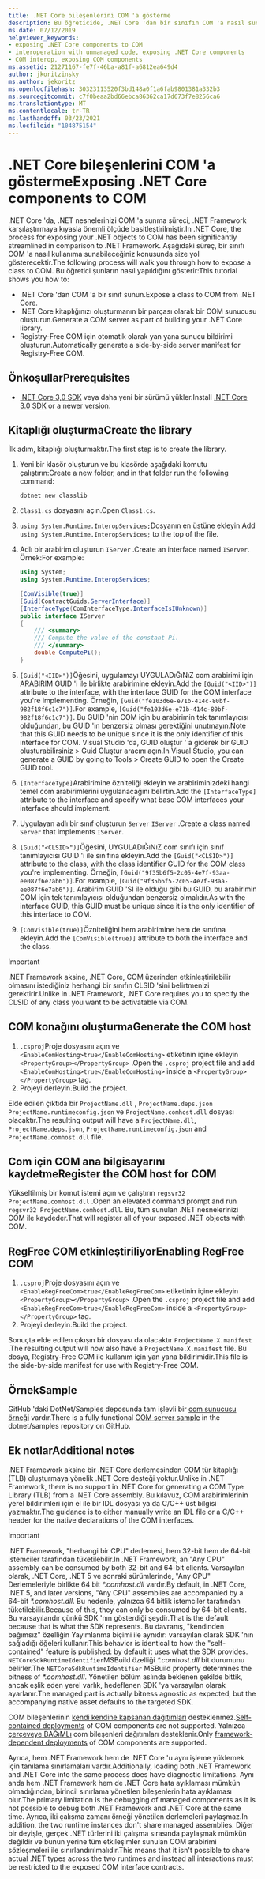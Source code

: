 ```yaml
---
title: .NET Core bileşenlerini COM 'a gösterme
description: Bu öğreticide, .NET Core 'dan bir sınıfın COM 'a nasıl sunulebileceği gösterilmektedir. Registry-Free COM için bir COM sunucusu ve yan yana sunucu bildirimi oluşturabilirsiniz.
ms.date: 07/12/2019
helpviewer_keywords:
- exposing .NET Core components to COM
- interoperation with unmanaged code, exposing .NET Core components
- COM interop, exposing COM components
ms.assetid: 21271167-fe7f-46ba-a81f-a6812ea649d4
author: jkoritzinsky
ms.author: jekoritz
ms.openlocfilehash: 30323113520f3bd148a0f1a6fab9801381a332b3
ms.sourcegitcommit: c7f0beaa2bd66ebca86362ca17d673f7e8256ca6
ms.translationtype: MT
ms.contentlocale: tr-TR
ms.lasthandoff: 03/23/2021
ms.locfileid: "104875154"
---
```

# <a name="exposing-net-core-components-to-com"></a><span data-ttu-id="fefa8-104">.NET Core bileşenlerini COM 'a gösterme</span><span class="sxs-lookup"><span data-stu-id="fefa8-104">Exposing .NET Core components to COM</span></span>

<span data-ttu-id="fefa8-105">.NET Core 'da, .NET nesnelerinizi COM 'a sunma süreci, .NET Framework karşılaştırmaya kıyasla önemli ölçüde basitleştirilmiştir.</span><span class="sxs-lookup"><span data-stu-id="fefa8-105">In .NET Core, the process for exposing your .NET objects to COM has been significantly streamlined in comparison to .NET Framework.</span></span> <span data-ttu-id="fefa8-106">Aşağıdaki süreç, bir sınıfı COM 'a nasıl kullanıma sunabileceğiniz konusunda size yol gösterecektir.</span><span class="sxs-lookup"><span data-stu-id="fefa8-106">The following process will walk you through how to expose a class to COM.</span></span> <span data-ttu-id="fefa8-107">Bu öğretici şunların nasıl yapıldığını gösterir:</span><span class="sxs-lookup"><span data-stu-id="fefa8-107">This tutorial shows you how to:</span></span>

- <span data-ttu-id="fefa8-108">.NET Core 'dan COM 'a bir sınıf sunun.</span><span class="sxs-lookup"><span data-stu-id="fefa8-108">Expose a class to COM from .NET Core.</span></span>
- <span data-ttu-id="fefa8-109">.NET Core kitaplığınızı oluşturmanın bir parçası olarak bir COM sunucusu oluşturun.</span><span class="sxs-lookup"><span data-stu-id="fefa8-109">Generate a COM server as part of building your .NET Core library.</span></span>
- <span data-ttu-id="fefa8-110">Registry-Free COM için otomatik olarak yan yana sunucu bildirimi oluşturun.</span><span class="sxs-lookup"><span data-stu-id="fefa8-110">Automatically generate a side-by-side server manifest for Registry-Free COM.</span></span>

## <a name="prerequisites"></a><span data-ttu-id="fefa8-111">Önkoşullar</span><span class="sxs-lookup"><span data-stu-id="fefa8-111">Prerequisites</span></span>

- <span data-ttu-id="fefa8-112">[.NET Core 3,0 SDK](https://dotnet.microsoft.com/download) veya daha yeni bir sürümü yükler.</span><span class="sxs-lookup"><span data-stu-id="fefa8-112">Install [.NET Core 3.0 SDK](https://dotnet.microsoft.com/download) or a newer version.</span></span>

## <a name="create-the-library"></a><span data-ttu-id="fefa8-113">Kitaplığı oluşturma</span><span class="sxs-lookup"><span data-stu-id="fefa8-113">Create the library</span></span>

<span data-ttu-id="fefa8-114">İlk adım, kitaplığı oluşturmaktır.</span><span class="sxs-lookup"><span data-stu-id="fefa8-114">The first step is to create the library.</span></span>

1. <span data-ttu-id="fefa8-115">Yeni bir klasör oluşturun ve bu klasörde aşağıdaki komutu çalıştırın:</span><span class="sxs-lookup"><span data-stu-id="fefa8-115">Create a new folder, and in that folder run the following command:</span></span>

    ```dotnetcli
    dotnet new classlib
    ```

2. <span data-ttu-id="fefa8-116">`Class1.cs` dosyasını açın.</span><span class="sxs-lookup"><span data-stu-id="fefa8-116">Open `Class1.cs`.</span></span>
3. <span data-ttu-id="fefa8-117">`using System.Runtime.InteropServices;`Dosyanın en üstüne ekleyin.</span><span class="sxs-lookup"><span data-stu-id="fefa8-117">Add `using System.Runtime.InteropServices;` to the top of the file.</span></span>
4. <span data-ttu-id="fefa8-118">Adlı bir arabirim oluşturun `IServer` .</span><span class="sxs-lookup"><span data-stu-id="fefa8-118">Create an interface named `IServer`.</span></span> <span data-ttu-id="fefa8-119">Örnek:</span><span class="sxs-lookup"><span data-stu-id="fefa8-119">For example:</span></span>

   ```csharp
   using System;
   using System.Runtime.InteropServices;

   [ComVisible(true)]
   [Guid(ContractGuids.ServerInterface)]
   [InterfaceType(ComInterfaceType.InterfaceIsIUnknown)]
   public interface IServer
   {
       /// <summary>
       /// Compute the value of the constant Pi.
       /// </summary>
       double ComputePi();
   }
   ```

5. <span data-ttu-id="fefa8-120">`[Guid("<IID>")]`Öğesini, uygulamayı UYGULADıĞıNıZ com arabirimi için ARABIRIM GUID 'i ile birlikte arabirimine ekleyin.</span><span class="sxs-lookup"><span data-stu-id="fefa8-120">Add the `[Guid("<IID>")]` attribute to the interface, with the interface GUID for the COM interface you're implementing.</span></span> <span data-ttu-id="fefa8-121">Örneğin, `[Guid("fe103d6e-e71b-414c-80bf-982f18f6c1c7")]`.</span><span class="sxs-lookup"><span data-stu-id="fefa8-121">For example, `[Guid("fe103d6e-e71b-414c-80bf-982f18f6c1c7")]`.</span></span> <span data-ttu-id="fefa8-122">Bu GUID 'nin COM için bu arabirimin tek tanımlayıcısı olduğundan, bu GUID 'in benzersiz olması gerektiğini unutmayın.</span><span class="sxs-lookup"><span data-stu-id="fefa8-122">Note that this GUID needs to be unique since it is the only identifier of this interface for COM.</span></span> <span data-ttu-id="fefa8-123">Visual Studio 'da, GUID oluştur ' a giderek bir GUID oluşturabilirsiniz > Guid Oluştur aracını açın.</span><span class="sxs-lookup"><span data-stu-id="fefa8-123">In Visual Studio, you can generate a GUID by going to Tools > Create GUID to open the Create GUID tool.</span></span>
6. <span data-ttu-id="fefa8-124">`[InterfaceType]`Arabirimine özniteliği ekleyin ve arabiriminizdeki hangi temel com arabirimlerini uygulanacağını belirtin.</span><span class="sxs-lookup"><span data-stu-id="fefa8-124">Add the `[InterfaceType]` attribute to the interface and specify what base COM interfaces your interface should implement.</span></span>
7. <span data-ttu-id="fefa8-125">Uygulayan adlı bir sınıf oluşturun `Server` `IServer` .</span><span class="sxs-lookup"><span data-stu-id="fefa8-125">Create a class named `Server` that implements `IServer`.</span></span>
8. <span data-ttu-id="fefa8-126">`[Guid("<CLSID>")]`Öğesini, UYGULADıĞıNıZ com sınıfı için sınıf tanımlayıcısı GUID 'i ile sınıfına ekleyin.</span><span class="sxs-lookup"><span data-stu-id="fefa8-126">Add the `[Guid("<CLSID>")]` attribute to the class, with the class identifier GUID for the COM class you're implementing.</span></span> <span data-ttu-id="fefa8-127">Örneğin, `[Guid("9f35b6f5-2c05-4e7f-93aa-ee087f6e7ab6")]`.</span><span class="sxs-lookup"><span data-stu-id="fefa8-127">For example, `[Guid("9f35b6f5-2c05-4e7f-93aa-ee087f6e7ab6")]`.</span></span> <span data-ttu-id="fefa8-128">Arabirim GUID 'SI ile olduğu gibi bu GUID, bu arabirimin COM için tek tanımlayıcısı olduğundan benzersiz olmalıdır.</span><span class="sxs-lookup"><span data-stu-id="fefa8-128">As with the interface GUID, this GUID must be unique since it is the only identifier of this interface to COM.</span></span>
9. <span data-ttu-id="fefa8-129">`[ComVisible(true)]`Özniteliğini hem arabirimine hem de sınıfına ekleyin.</span><span class="sxs-lookup"><span data-stu-id="fefa8-129">Add the `[ComVisible(true)]` attribute to both the interface and the class.</span></span>

> [!IMPORTANT]
> <span data-ttu-id="fefa8-130">.NET Framework aksine, .NET Core, COM üzerinden etkinleştirilebilir olmasını istediğiniz herhangi bir sınıfın CLSID 'sini belirtmenizi gerektirir.</span><span class="sxs-lookup"><span data-stu-id="fefa8-130">Unlike in .NET Framework, .NET Core requires you to specify the CLSID of any class you want to be activatable via COM.</span></span>

## <a name="generate-the-com-host"></a><span data-ttu-id="fefa8-131">COM konağını oluşturma</span><span class="sxs-lookup"><span data-stu-id="fefa8-131">Generate the COM host</span></span>

1. <span data-ttu-id="fefa8-132">`.csproj`Proje dosyasını açın ve `<EnableComHosting>true</EnableComHosting>` etiketinin içine ekleyin `<PropertyGroup></PropertyGroup>` .</span><span class="sxs-lookup"><span data-stu-id="fefa8-132">Open the `.csproj` project file and add `<EnableComHosting>true</EnableComHosting>` inside a `<PropertyGroup></PropertyGroup>` tag.</span></span>
2. <span data-ttu-id="fefa8-133">Projeyi derleyin.</span><span class="sxs-lookup"><span data-stu-id="fefa8-133">Build the project.</span></span>

<span data-ttu-id="fefa8-134">Elde edilen çıktıda bir `ProjectName.dll` , `ProjectName.deps.json` `ProjectName.runtimeconfig.json` ve `ProjectName.comhost.dll` dosyası olacaktır.</span><span class="sxs-lookup"><span data-stu-id="fefa8-134">The resulting output will have a `ProjectName.dll`, `ProjectName.deps.json`, `ProjectName.runtimeconfig.json` and `ProjectName.comhost.dll` file.</span></span>

## <a name="register-the-com-host-for-com"></a><span data-ttu-id="fefa8-135">Com için COM ana bilgisayarını kaydetme</span><span class="sxs-lookup"><span data-stu-id="fefa8-135">Register the COM host for COM</span></span>

<span data-ttu-id="fefa8-136">Yükseltilmiş bir komut istemi açın ve çalıştırın `regsvr32 ProjectName.comhost.dll` .</span><span class="sxs-lookup"><span data-stu-id="fefa8-136">Open an elevated command prompt and run `regsvr32 ProjectName.comhost.dll`.</span></span> <span data-ttu-id="fefa8-137">Bu, tüm sunulan .NET nesnelerinizi COM ile kaydeder.</span><span class="sxs-lookup"><span data-stu-id="fefa8-137">That will register all of your exposed .NET objects with COM.</span></span>

## <a name="enabling-regfree-com"></a><span data-ttu-id="fefa8-138">RegFree COM etkinleştiriliyor</span><span class="sxs-lookup"><span data-stu-id="fefa8-138">Enabling RegFree COM</span></span>

1. <span data-ttu-id="fefa8-139">`.csproj`Proje dosyasını açın ve `<EnableRegFreeCom>true</EnableRegFreeCom>` etiketinin içine ekleyin `<PropertyGroup></PropertyGroup>` .</span><span class="sxs-lookup"><span data-stu-id="fefa8-139">Open the `.csproj` project file and add `<EnableRegFreeCom>true</EnableRegFreeCom>` inside a `<PropertyGroup></PropertyGroup>` tag.</span></span>
2. <span data-ttu-id="fefa8-140">Projeyi derleyin.</span><span class="sxs-lookup"><span data-stu-id="fefa8-140">Build the project.</span></span>

<span data-ttu-id="fefa8-141">Sonuçta elde edilen çıkışın bir dosyası da olacaktır `ProjectName.X.manifest` .</span><span class="sxs-lookup"><span data-stu-id="fefa8-141">The resulting output will now also have a `ProjectName.X.manifest` file.</span></span> <span data-ttu-id="fefa8-142">Bu dosya, Registry-Free COM ile kullanım için yan yana bildirimidir.</span><span class="sxs-lookup"><span data-stu-id="fefa8-142">This file is the side-by-side manifest for use with Registry-Free COM.</span></span>

## <a name="sample"></a><span data-ttu-id="fefa8-143">Örnek</span><span class="sxs-lookup"><span data-stu-id="fefa8-143">Sample</span></span>

<span data-ttu-id="fefa8-144">GitHub 'daki DotNet/Samples deposunda tam işlevli bir [com sunucusu örneği](https://github.com/dotnet/samples/tree/main/core/extensions/COMServerDemo) vardır.</span><span class="sxs-lookup"><span data-stu-id="fefa8-144">There is a fully functional [COM server sample](https://github.com/dotnet/samples/tree/main/core/extensions/COMServerDemo) in the dotnet/samples repository on GitHub.</span></span>

## <a name="additional-notes"></a><span data-ttu-id="fefa8-145">Ek notlar</span><span class="sxs-lookup"><span data-stu-id="fefa8-145">Additional notes</span></span>

<span data-ttu-id="fefa8-146">.NET Framework aksine bir .NET Core derlemesinden COM tür kitaplığı (TLB) oluşturmaya yönelik .NET Core desteği yoktur.</span><span class="sxs-lookup"><span data-stu-id="fefa8-146">Unlike in .NET Framework, there is no support in .NET Core for generating a COM Type Library (TLB) from a .NET Core assembly.</span></span> <span data-ttu-id="fefa8-147">Bu kılavuz, COM arabirimlerinin yerel bildirimleri için el ile bir IDL dosyası ya da C/C++ üst bilgisi yazmaktır.</span><span class="sxs-lookup"><span data-stu-id="fefa8-147">The guidance is to either manually write an IDL file or a C/C++ header for the native declarations of the COM interfaces.</span></span>

> [!IMPORTANT]
> <span data-ttu-id="fefa8-148">.NET Framework, "herhangi bir CPU" derlemesi, hem 32-bit hem de 64-bit istemciler tarafından tüketilebilir.</span><span class="sxs-lookup"><span data-stu-id="fefa8-148">In .NET Framework, an "Any CPU" assembly can be consumed by both 32-bit and 64-bit clients.</span></span> <span data-ttu-id="fefa8-149">Varsayılan olarak, .NET Core, .NET 5 ve sonraki sürümlerinde, "Any CPU" Derlemeleriyle birlikte 64 bit *\*.comhost.dll* vardır.</span><span class="sxs-lookup"><span data-stu-id="fefa8-149">By default, in .NET Core, .NET 5, and later versions, "Any CPU" assemblies are accompanied by a 64-bit *\*.comhost.dll*.</span></span> <span data-ttu-id="fefa8-150">Bu nedenle, yalnızca 64 bitlik istemciler tarafından tüketilebilir.</span><span class="sxs-lookup"><span data-stu-id="fefa8-150">Because of this, they can only be consumed by 64-bit clients.</span></span> <span data-ttu-id="fefa8-151">Bu varsayılandır çünkü SDK 'nın gösterdiği şeydir.</span><span class="sxs-lookup"><span data-stu-id="fefa8-151">That is the default because that is what the SDK represents.</span></span> <span data-ttu-id="fefa8-152">Bu davranış, "kendinden bağımsız" özelliğin Yayımlanma biçimi ile aynıdır: varsayılan olarak SDK 'nın sağladığı öğeleri kullanır.</span><span class="sxs-lookup"><span data-stu-id="fefa8-152">This behavior is identical to how the "self-contained" feature is published: by default it uses what the SDK provides.</span></span> <span data-ttu-id="fefa8-153">`NETCoreSdkRuntimeIdentifier`MSBuild özelliği *\*.comhost.dll* bit durumunu belirler.</span><span class="sxs-lookup"><span data-stu-id="fefa8-153">The `NETCoreSdkRuntimeIdentifier` MSBuild property determines the bitness of *\*.comhost.dll*.</span></span> <span data-ttu-id="fefa8-154">Yönetilen bölüm aslında beklenen şekilde bittik, ancak eşlik eden yerel varlık, hedeflenen SDK 'ya varsayılan olarak ayarlanır.</span><span class="sxs-lookup"><span data-stu-id="fefa8-154">The managed part is actually bitness agnostic as expected, but the accompanying native asset defaults to the targeted SDK.</span></span>

<span data-ttu-id="fefa8-155">COM bileşenlerinin [kendi kendine kapsanan dağıtımları](../deploying/index.md#publish-self-contained) desteklenmez.</span><span class="sxs-lookup"><span data-stu-id="fefa8-155">[Self-contained deployments](../deploying/index.md#publish-self-contained) of COM components are not supported.</span></span> <span data-ttu-id="fefa8-156">Yalnızca [çerçeveye BAĞıMLı](../deploying/index.md#publish-framework-dependent) com bileşenleri dağıtımları desteklenir.</span><span class="sxs-lookup"><span data-stu-id="fefa8-156">Only [framework-dependent deployments](../deploying/index.md#publish-framework-dependent) of COM components are supported.</span></span>

<span data-ttu-id="fefa8-157">Ayrıca, hem .NET Framework hem de .NET Core 'u aynı işleme yüklemek için tanılama sınırlamaları vardır.</span><span class="sxs-lookup"><span data-stu-id="fefa8-157">Additionally, loading both .NET Framework and .NET Core into the same process does have diagnostic limitations.</span></span> <span data-ttu-id="fefa8-158">Aynı anda hem .NET Framework hem de .NET Core hata ayıklaması mümkün olmadığından, birincil sınırlama yönetilen bileşenlerin hata ayıklaması olur.</span><span class="sxs-lookup"><span data-stu-id="fefa8-158">The primary limitation is the debugging of managed components as it is not possible to debug both .NET Framework and .NET Core at the same time.</span></span> <span data-ttu-id="fefa8-159">Ayrıca, iki çalışma zamanı örneği yönetilen derlemeleri paylaşmaz.</span><span class="sxs-lookup"><span data-stu-id="fefa8-159">In addition, the two runtime instances don't share managed assemblies.</span></span> <span data-ttu-id="fefa8-160">Diğer bir deyişle, gerçek .NET türlerini iki çalışma sırasında paylaşmak mümkün değildir ve bunun yerine tüm etkileşimler sunulan COM arabirimi sözleşmeleri ile sınırlandırılmalıdır.</span><span class="sxs-lookup"><span data-stu-id="fefa8-160">This means that it isn't possible to share actual .NET types across the two runtimes and instead all interactions must be restricted to the exposed COM interface contracts.</span></span>
